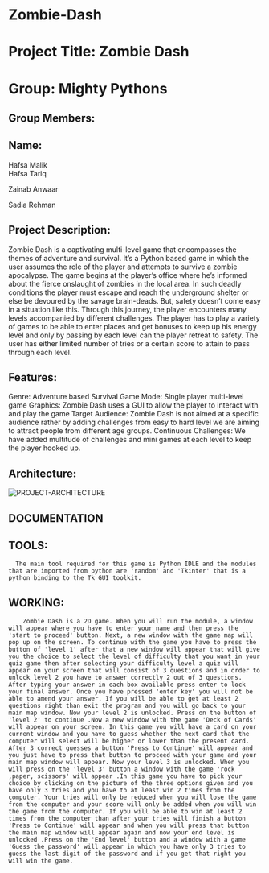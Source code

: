 # Zombie-Dash

# Project Title: Zombie Dash
# Group: Mighty Pythons

## Group Members:
## Name: 							
Hafsa Malik					  
Hafsa Tariq		

Zainab Anwaar				

Sadia Rehman					

## Project Description:
Zombie Dash is a captivating multi-level game that encompasses the themes of adventure and survival. It’s a Python based game in which the user assumes the role of the player and attempts to survive a zombie apocalypse.
The game begins at the player’s office where he’s informed about the fierce onslaught of zombies in the local area. In such deadly conditions the player must escape and reach the underground shelter or else be devoured by the savage brain-deads.
But, safety doesn’t come easy in a situation like this. Through this journey, the player encounters many levels accompanied by different challenges. The player has to play a variety of games to be able to enter places and get bonuses to keep up his energy level and only by passing by each level can the player retreat to safety. 
The user has either limited number of tries or a certain score to attain to pass through each level. 

## Features:
 Genre: Adventure based Survival 
 Game Mode: Single player multi-level game
 Graphics:  Zombie Dash uses a GUI to allow the player to interact with and play the game
 Target Audience: Zombie Dash is not aimed at a specific audience rather by adding challenges from easy to hard level we are aiming to attract people from different age groups.
 Continuous Challenges: We have added multitude of challenges and mini games at each level to keep the player hooked up.
 
## Architecture:
![PROJECT-ARCHITECTURE](https://user-images.githubusercontent.com/77920869/105746542-61ab1300-5f61-11eb-88c4-468d555c0ed6.png)


## DOCUMENTATION
## TOOLS:
      The main tool required for this game is Python IDLE and the modules that are imported from python are 'random' and 'Tkinter' that is a python binding to the Tk GUI toolkit.

## WORKING:
        Zombie Dash is a 2D game. When you will run the module, a window will appear where you have to enter your name and then press the 'start to proceed' button. Next, a new window with the game map will pop up on the screen. To continue with the game you have to press the button of 'level 1' after that a new window will appear that will give you the choice to select the level of difficulty that you want in your quiz game then after selecting your difficulty level a quiz will appear on your screen that will consist of 3 questions and in order to unlock level 2 you have to answer correctly 2 out of 3 questions. After typing your answer in each box available press enter to lock your final answer. Once you have pressed 'enter key' you will not be able to amend your answer. If you will be able to get at least 2 questions right than exit the program and you will go back to your main map window. Now your level 2 is unlocked. Press on the button of 'level 2' to continue .Now a new window with the game 'Deck of Cards' will appear on your screen. In this game you will have a card on your current window and you have to guess whether the next card that the computer will select will be higher or lower than the present card. After 3 correct guesses a button 'Press to Continue' will appear and you just have to press that button to proceed with your game and your main map window will appear. Now your level 3 is unlocked. When you will press on the 'level 3' button a window with the game 'rock ,paper, scissors' will appear .In this game you have to pick your choice by clicking on the picture of the three options given and you have only 3 tries and you have to at least win 2 times from the computer. Your tries will only be reduced when you will lose the game from the computer and your score will only be added when you will win the game from the computer. If you will be able to win at least 2 times from the computer than after your tries will finish a button 'Press to Continue' will appear and when you will press that button the main map window will appear again and now your end level is unlocked .Press on the 'End level' button and a window with a game 'Guess the password' will appear in which you have only 3 tries to guess the last digit of the password and if you get that right you will win the game.
